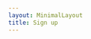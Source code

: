 ```yaml
---
layout: MinimalLayout
title: Sign up
---
```


<script setup>
import Register from '@theme/components/Register.vue'

</script>

<Register />
